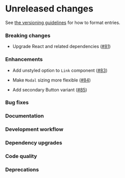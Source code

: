 # Unreleased changes

See [the versioning guidelines](VERSIONING.md) for how to format entries.

### Breaking changes

-   Upgrade React and related dependencies ([#81](https://github.com/FieldLevel/FieldLevelPlaybook/pull/81))

### Enhancements

-   Add unstyled option to `Link` component ([#83](https://github.com/FieldLevel/FieldLevelPlaybook/pull/83))

-   Make `Modal` sizing more flexible ([#84](https://github.com/FieldLevel/FieldLevelPlaybook/pull/84))

-   Add secondary Button variant ([#85](https://github.com/FieldLevel/FieldLevelPlaybook/pull/85))

### Bug fixes

### Documentation

### Development workflow

### Dependency upgrades

### Code quality

### Deprecations
